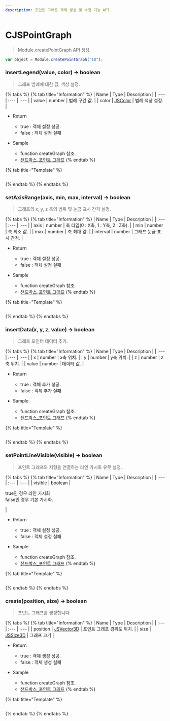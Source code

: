 ```yaml
---
description: 포인트 그래프 객체 생성 및 수정 기능 API.
---
```


# CJSPointGraph

> Module.createPointGraph API 생성.

```javascript
var object = Module.createPointGraph("ID");
```

### insertLegend(value, color) → boolean

> 그래프 범례에 대한 값, 색상 설정.

{% tabs %}
{% tab title="Information" %}
| Name | Type | Description |
| :--- | :--- | :--- |
| value | number | 범례 구간 값. |
| color | [JSColor](../core/jscolor.md) | 범례 색상 설정. |

* Return
  * true : 객체 설정 성공.
  * false : 객체 설정 실패
  
* Sample
  * function createGraph 참조.
  * [샌드박스\_포인트 그래프](http://sandbox.dtwincloud.com/code/main.do?id=object_graph_point)
{% endtab %}

{% tab title="Template" %}
```javascript
```
{% endtab %}
{% endtabs %}

### setAxisRange(axis, min, max, interval) → boolean

> 그래프의 x, y, z 축의 범위 및 눈금 표시 간격 설정.

{% tabs %}
{% tab title="Information" %}
| Name | Type | Description |
| :--- | :--- | :--- |
| axis | number | 축 타입(0 : X축, 1 : Y축, 2 : Z축). |
| min | number | 축 최소 값. |
| max | number | 축 최대 값. |
| interval | number | 그래프 눈금 표시 간격. |

* Return
  * true : 객체 설정 성공.
  * false : 객체 설정 실패
  
* Sample
  * function createGraph 참조.
  * [샌드박스\_포인트 그래프](http://sandbox.dtwincloud.com/code/main.do?id=object_graph_point)
{% endtab %}

{% tab title="Template" %}
```javascript
```
{% endtab %}
{% endtabs %}

### insertData(x, y, z, value) → boolean

> 그래프 포인터 데이터 추가.

{% tabs %}
{% tab title="Information" %}
| Name | Type | Description |
| :--- | :--- | :--- |
| x | number | x축 위치. |
| y | number | y축 위치. |
| z | number | z축 위치. |
| value | number | 데이터 값. |

* Return
  * true : 객체 추가 성공.
  * false : 객체 추가 실패
  
* Sample
  * function createGraph 참조.
  * [샌드박스\_포인트 그래프](http://sandbox.dtwincloud.com/code/main.do?id=object_graph_point)
{% endtab %}

{% tab title="Template" %}
```javascript
```
{% endtab %}
{% endtabs %}

### setPointLineVisible(visible) → boolean

> 포인트 그래프와 지형을 연결하는 라인 가시화 유무 설정.

{% tabs %}
{% tab title="Information" %}
| Name | Type | Description |
| :--- | :--- | :--- |
| visible | boolean | <p>true인 경우 라인 가시화<br>false인 경우 기본 가시화.</p> |

* Return
  * true : 객체 설정 성공.
  * false : 객체 설정 실패
  
* Sample
  * function createGraph 참조.
  * [샌드박스\_포인트 그래프](http://sandbox.dtwincloud.com/code/main.do?id=object_graph_point)
{% endtab %}

{% tab title="Template" %}
```javascript
```
{% endtab %}
{% endtabs %}

### create(position, size) → boolean

> 포인트 그래프를 생성합니다.

{% tabs %}
{% tab title="Information" %}
| Name | Type | Description |
| :--- | :--- | :--- |
| position | [JSVector3D](../core/jsvector3d.md) | 포인트 그래프 경위도 위치. |
| size | [JSSize3D](../core/jssize3d.md) | 그래프 크기 |

* Return
  * true : 객체 생성 성공.
  * false : 객체 생성 실패
  
* Sample
  * function createGraph 참조.
  * [샌드박스\_포인트 그래프](http://sandbox.dtwincloud.com/code/main.do?id=object_graph_point)
{% endtab %}

{% tab title="Template" %}
```javascript
```
{% endtab %}
{% endtabs %}